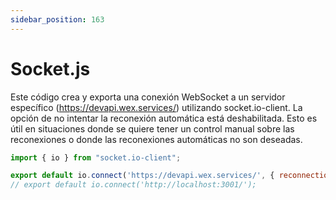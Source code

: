 ```yaml
---
sidebar_position: 163
---
```


# Socket.js

Este código crea y exporta una conexión WebSocket a un servidor específico (https://devapi.wex.services/) utilizando socket.io-client. La opción de no intentar la reconexión automática está deshabilitada. Esto es útil en situaciones donde se quiere tener un control manual sobre las reconexiones o donde las reconexiones automáticas no son deseadas.

```jsx 
import { io } from "socket.io-client";

export default io.connect('https://devapi.wex.services/', { reconnection: false });
// export default io.connect('http://localhost:3001/');
```